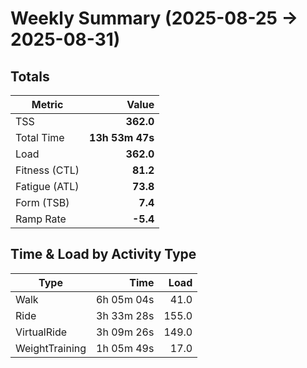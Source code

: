 # Weekly Summary (2025-08-25 → 2025-08-31)

## Totals

| Metric | Value |
|---|---:|
| TSS | **362.0** |
| Total Time | **13h 53m 47s** |
| Load | **362.0** |
| Fitness (CTL) | **81.2** |
| Fatigue (ATL) | **73.8** |
| Form (TSB) | **7.4** |
| Ramp Rate | **-5.4** |

## Time & Load by Activity Type

| Type | Time | Load |
|---|---:|---:|
| Walk | 6h 05m 04s | 41.0 |
| Ride | 3h 33m 28s | 155.0 |
| VirtualRide | 3h 09m 26s | 149.0 |
| WeightTraining | 1h 05m 49s | 17.0 |
